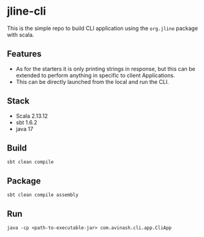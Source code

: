 # jline-cli

This is the simple repo to build CLI application using the `org.jline` package with scala.

## Features
* As for the starters it is only printing strings in response, but this can be extended to perform anything in specific to client Applications.
* This can be directly launched from the local and run the CLI.


## Stack
* Scala 2.13.12
* sbt 1.6.2
* java 17

## Build
```shell
sbt clean compile
```

## Package
```shell
sbt clean compile assembly
```

## Run
```shell
java -cp <path-to-executable-jar> com.avinash.cli.app.CliApp
```
